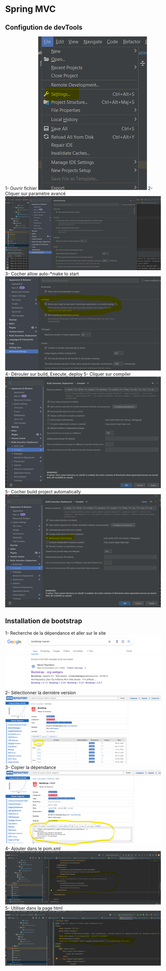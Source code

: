 <h1>Spring MVC</h1>
<h2>Configution de devTools</h2>
1- Ouvrir fichier
<img src="assets/dev-tools/1-init-config-dev-tools.png" alt="">
2- Cliquer sur paramètre avancé
<img src="assets/dev-tools/2-parametre-avance.png" alt="">
3- Cocher allow auto-*make to start
<img src="assets/dev-tools/3-cocher-allow-auto-make-to-start.png" alt="">
4- Dérouler sur build, Execute, deploy
5- Cliquer sur compiler
<img src="assets/dev-tools/4-build-compiler.png" alt="">
5- Cocher build project automatically
<img src="assets/dev-tools/5-cocher-build-project-automatically.png" alt="">
<h2>Installation de bootstrap</h2>
1- Recherche de la dépendance et aller sur le site
<img src="assets/bootstrap/1-recherche-dependence.png" alt="">
2- Sélectionner la dernière version 
<img src="assets/bootstrap/2-selection-derniere-version-dependence.png" alt="">
3- Copier la dépendance
<img src="assets/bootstrap/3-copy-de-dependence.png" alt="">
4- Ajouter dans le pom.xml
<img src="assets/bootstrap/4-ajout-pom-xml.png" alt="">
5- Utiliser dans la page html
<img src="assets/bootstrap/5-utilisation-de-bootstrap.png" alt="">
